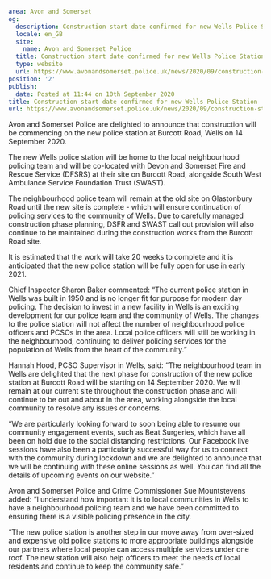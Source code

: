 ```yaml
area: Avon and Somerset
og:
  description: Construction start date confirmed for new Wells Police Station&#8230;
  locale: en_GB
  site:
    name: Avon and Somerset Police
  title: Construction start date confirmed for new Wells Police Station | Avon and Somerset Police
  type: website
  url: https://www.avonandsomerset.police.uk/news/2020/09/construction-start-date-confirmed-for-new-wells-police-station/
position: '2'
publish:
  date: Posted at 11:44 on 10th September 2020
title: Construction start date confirmed for new Wells Police Station | Avon and Somerset Police
url: https://www.avonandsomerset.police.uk/news/2020/09/construction-start-date-confirmed-for-new-wells-police-station/
```

Avon and Somerset Police are delighted to announce that construction will be commencing on the new police station at Burcott Road, Wells on 14 September 2020.

The new Wells police station will be home to the local neighbourhood policing team and will be co-located with Devon and Somerset Fire and Rescue Service (DFSRS) at their site on Burcott Road, alongside South West Ambulance Service Foundation Trust (SWAST).

The neighbourhood police team will remain at the old site on Glastonbury Road until the new site is complete - which will ensure continuation of policing services to the community of Wells. Due to carefully managed construction phase planning, DSFR and SWAST call out provision will also continue to be maintained during the construction works from the Burcott Road site.

It is estimated that the work will take 20 weeks to complete and it is anticipated that the new police station will be fully open for use in early 2021.

Chief Inspector Sharon Baker commented: “The current police station in Wells was built in 1950 and is no longer fit for purpose for modern day policing. The decision to invest in a new facility in Wells is an exciting development for our police team and the community of Wells. The changes to the police station will not affect the number of neighbourhood police officers and PCSOs in the area. Local police officers will still be working in the neighbourhood, continuing to deliver policing services for the population of Wells from the heart of the community.”

Hannah Hood, PCSO Supervisor in Wells, said: “The neighbourhood team in Wells are delighted that the next phase for construction of the new police station at Burcott Road will be starting on 14 September 2020. We will remain at our current site throughout the construction phase and will continue to be out and about in the area, working alongside the local community to resolve any issues or concerns.

“We are particularly looking forward to soon being able to resume our community engagement events, such as Beat Surgeries, which have all been on hold due to the social distancing restrictions. Our Facebook live sessions have also been a particularly successful way for us to connect with the community during lockdown and we are delighted to announce that we will be continuing with these online sessions as well. You can find all the details of upcoming events on our website.”

Avon and Somerset Police and Crime Commissioner Sue Mountstevens added: “I understand how important it is to local communities in Wells to have a neighbourhood policing team and we have been committed to ensuring there is a visible policing presence in the city.

“The new police station is another step in our move away from over-sized and expensive old police stations to more appropriate buildings alongside our partners where local people can access multiple services under one roof. The new station will also help officers to meet the needs of local residents and continue to keep the community safe.”
